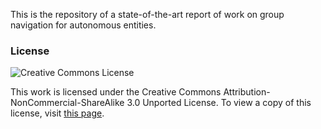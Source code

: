 This is the repository of a state-of-the-art report of work on group navigation for autonomous entities.

### License ###

![Creative Commons License](http://i.creativecommons.org/l/by-nc-sa/3.0/88x31.png)

This work is licensed under the Creative Commons Attribution-NonCommercial-ShareAlike 3.0 Unported License. 
To view a copy of this license, visit [this page](http://creativecommons.org/licenses/by-nc-sa/3.0/).